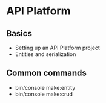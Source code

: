 # API Platform

## Basics
- Setting up an API Platform project
- Entities and serialization

## Common commands
- bin/console make:entity
- bin/console make:crud
